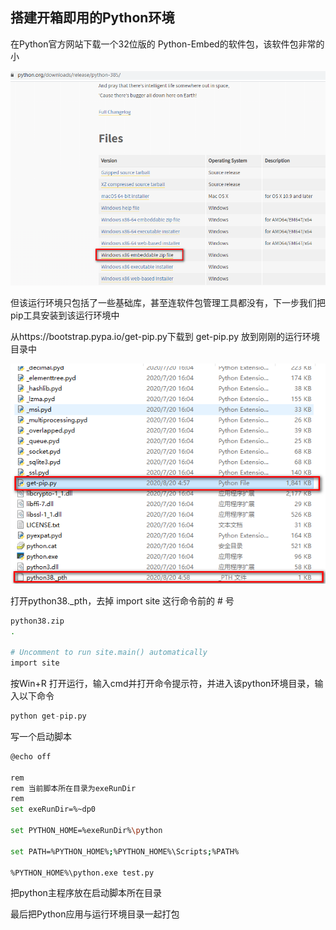 ## 搭建开箱即用的Python环境

在Python官方网站下载一个32位版的 Python-Embed的软件包，该软件包非常的小

![下载python](https://raw.githubusercontent.com/cicadasworld/portable-pyenv/master/screenshot/download.png)



但该运行环境只包括了一些基础库，甚至连软件包管理工具都没有，下一步我们把pip工具安装到该运行环境中

从https://bootstrap.pypa.io/get-pip.py下载到 get-pip.py 放到刚刚的运行环境目录中

![python目录](https://raw.githubusercontent.com/cicadasworld/portable-pyenv/master/screenshot/python.png)

打开python38._pth，去掉 import site 这行命令前的 # 号

``` bash
python38.zip
.

# Uncomment to run site.main() automatically
import site
```



按Win+R 打开运行，输入cmd并打开命令提示符，并进入该python环境目录，输入以下命令

``` python
python get-pip.py
```

写一个启动脚本

``` bash
@echo off

rem
rem 当前脚本所在目录为exeRunDir
rem
set exeRunDir=%~dp0

set PYTHON_HOME=%exeRunDir%\python

set PATH=%PYTHON_HOME%;%PYTHON_HOME%\Scripts;%PATH%

%PYTHON_HOME%\python.exe test.py
```

把python主程序放在启动脚本所在目录

最后把Python应用与运行环境目录一起打包